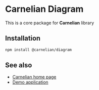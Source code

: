 # Carnelian Diagram

This is a core package for **Carnelian** library

## Installation

```sh
npm install @carnelian/diagram
```

## See also
* [Carnelian home page](https://github.com/YMSpektor/carnelian-diagram)
* [Demo application](https://ymspektor.github.io/carnelian-diagram)